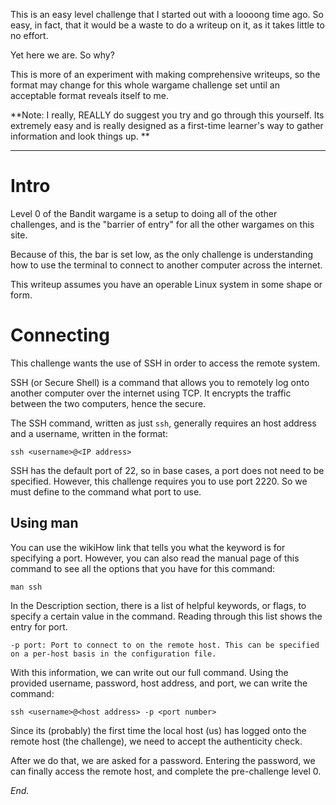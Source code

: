 This is an easy level challenge that I started out with a loooong time ago. So easy, in fact, that it would be a waste to do a writeup on it, as it takes little to no effort. 

Yet here we are. So why?

This is more of an experiment with making comprehensive writeups, so the format may change for this whole wargame challenge set until an acceptable format reveals itself to me.

**Note: I really, REALLY do suggest you try and go through this yourself. Its extremely easy and is really designed as a first-time learner's way to gather information and look things up. **
___

# Intro

Level 0 of the Bandit wargame is a setup to doing all of the other challenges, and is the "barrier of entry" for all the other wargames on this site.

Because of this, the bar is set low, as the only challenge is understanding how to use the terminal to connect to another computer across the internet.

This writeup assumes you have an operable Linux system in some shape or form.
# Connecting
This challenge wants the use of SSH in order to access the remote system.

SSH (or Secure Shell) is a command that allows you to remotely log onto another computer over the internet using TCP. It encrypts the traffic between the two computers, hence the secure.

The SSH command, written as just `ssh`, generally requires an host address and a username, written in the format:

`ssh <username>@<IP address>`

SSH has the default port of 22, so in base cases, a port does not need to be specified. However, this challenge requires you to use port 2220. So we must define to the command what port to use.

## Using man
You can use the wikiHow link that tells you what the keyword is for specifying a port. However, you can also read the manual page of this command to see all the options that you have for this command:

`man ssh`

In the Description section, there is a list of helpful keywords, or flags, to specify a certain value in the command. Reading through this list shows the entry for port.

`-p port: Port to connect to on the remote host. This can be specified on a per-host basis in the configuration file.`

With this information, we can write out our full command. Using the provided username, password, host address, and port, we can write the command:

`ssh <username>@<host address> -p <port number>`

Since its (probably) the first time the local host (us) has logged onto the remote host (the challenge), we need to accept the authenticity check.

After we do that, we are asked for a password. Entering the password, we can finally access the remote host, and complete the pre-challenge level 0.

*End.*